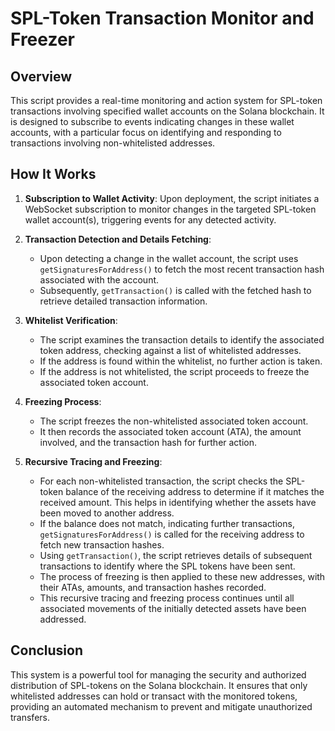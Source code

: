 # SPL-Token Transaction Monitor and Freezer

## Overview

This script provides a real-time monitoring and action system for SPL-token transactions involving specified wallet accounts on the Solana blockchain. It is designed to subscribe to events indicating changes in these wallet accounts, with a particular focus on identifying and responding to transactions involving non-whitelisted addresses.

## How It Works

1. **Subscription to Wallet Activity**: Upon deployment, the script initiates a WebSocket subscription to monitor changes in the targeted SPL-token wallet account(s), triggering events for any detected activity.

2. **Transaction Detection and Details Fetching**:
    - Upon detecting a change in the wallet account, the script uses `getSignaturesForAddress()` to fetch the most recent transaction hash associated with the account.
    - Subsequently, `getTransaction()` is called with the fetched hash to retrieve detailed transaction information.

3. **Whitelist Verification**:
    - The script examines the transaction details to identify the associated token address, checking against a list of whitelisted addresses.
    - If the address is found within the whitelist, no further action is taken.
    - If the address is not whitelisted, the script proceeds to freeze the associated token account.

4. **Freezing Process**:
    - The script freezes the non-whitelisted associated token account.
    - It then records the associated token account (ATA), the amount involved, and the transaction hash for further action.

5. **Recursive Tracing and Freezing**:
    - For each non-whitelisted transaction, the script checks the SPL-token balance of the receiving address to determine if it matches the received amount. This helps in identifying whether the assets have been moved to another address.
    - If the balance does not match, indicating further transactions, `getSignaturesForAddress()` is called for the receiving address to fetch new transaction hashes.
    - Using `getTransaction()`, the script retrieves details of subsequent transactions to identify where the SPL tokens have been sent.
    - The process of freezing is then applied to these new addresses, with their ATAs, amounts, and transaction hashes recorded.
    - This recursive tracing and freezing process continues until all associated movements of the initially detected assets have been addressed.

## Conclusion

This system is a powerful tool for managing the security and authorized distribution of SPL-tokens on the Solana blockchain. It ensures that only whitelisted addresses can hold or transact with the monitored tokens, providing an automated mechanism to prevent and mitigate unauthorized transfers.



